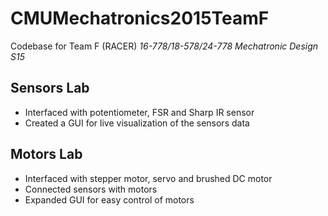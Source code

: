 # CMUMechatronics2015TeamF
Codebase for Team F (RACER)
*16-778/18-578/24-778 Mechatronic Design S15*

## Sensors Lab
- Interfaced with potentiometer, FSR and Sharp IR sensor
- Created a GUI for live visualization of the sensors data

## Motors Lab
- Interfaced with stepper motor, servo and brushed DC motor
- Connected sensors with motors
- Expanded GUI for easy control of motors